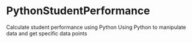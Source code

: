 # PythonStudentPerformance
Calculate student performance using Python
Using Python to manipulate data and get specific data points
